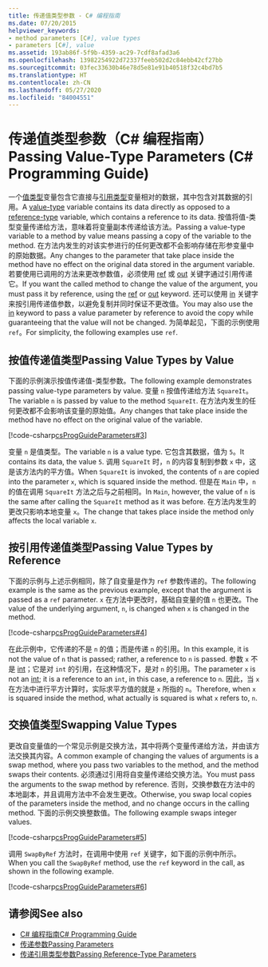 ```yaml
---
title: 传递值类型参数 - C# 编程指南
ms.date: 07/20/2015
helpviewer_keywords:
- method parameters [C#], value types
- parameters [C#], value
ms.assetid: 193ab86f-5f9b-4359-ac29-7cdf8afad3a6
ms.openlocfilehash: 13982254922d72337feeb502d2c84ebb42cf27bb
ms.sourcegitcommit: 03fec33630b46e78d5e81e91b40518f32c4bd7b5
ms.translationtype: HT
ms.contentlocale: zh-CN
ms.lasthandoff: 05/27/2020
ms.locfileid: "84004551"
---
```

# <a name="passing-value-type-parameters-c-programming-guide"></a><span data-ttu-id="dbaa3-102">传递值类型参数（C# 编程指南）</span><span class="sxs-lookup"><span data-stu-id="dbaa3-102">Passing Value-Type Parameters (C# Programming Guide)</span></span>
<span data-ttu-id="dbaa3-103">一个[值类型](../../language-reference/builtin-types/value-types.md)变量包含它直接与[引用类型](../../language-reference/keywords/reference-types.md)变量相对的数据，其中包含对其数据的引用。</span><span class="sxs-lookup"><span data-stu-id="dbaa3-103">A [value-type](../../language-reference/builtin-types/value-types.md) variable contains its data directly as opposed to a [reference-type](../../language-reference/keywords/reference-types.md) variable, which contains a reference to its data.</span></span> <span data-ttu-id="dbaa3-104">按值将值-类型变量传递给方法，意味着将变量副本传递给该方法。</span><span class="sxs-lookup"><span data-stu-id="dbaa3-104">Passing a value-type variable to a method by value means passing a copy of the variable to the method.</span></span> <span data-ttu-id="dbaa3-105">在方法内发生的对该实参进行的任何更改都不会影响存储在形参变量中的原始数据。</span><span class="sxs-lookup"><span data-stu-id="dbaa3-105">Any changes to the parameter that take place inside the method have no effect on the original data stored in the argument variable.</span></span> <span data-ttu-id="dbaa3-106">若要使用已调用的方法来更改参数值，必须使用 [ref](../../language-reference/keywords/ref.md) 或 [out](../../language-reference/keywords/out-parameter-modifier.md) 关键字通过引用传递它。</span><span class="sxs-lookup"><span data-stu-id="dbaa3-106">If you want the called method to change the value of the argument, you must pass it by reference, using the [ref](../../language-reference/keywords/ref.md) or [out](../../language-reference/keywords/out-parameter-modifier.md) keyword.</span></span> <span data-ttu-id="dbaa3-107">还可以使用 [in](../../language-reference/keywords/in-parameter-modifier.md) 关键字来按引用传递值参数，以避免复制并同时保证不更改值。</span><span class="sxs-lookup"><span data-stu-id="dbaa3-107">You may also use the [in](../../language-reference/keywords/in-parameter-modifier.md) keyword to pass a value parameter by reference to avoid the copy while guaranteeing that the value will not be changed.</span></span> <span data-ttu-id="dbaa3-108">为简单起见，下面的示例使用 `ref`。</span><span class="sxs-lookup"><span data-stu-id="dbaa3-108">For simplicity, the following examples use `ref`.</span></span>  
  
## <a name="passing-value-types-by-value"></a><span data-ttu-id="dbaa3-109">按值传递值类型</span><span class="sxs-lookup"><span data-stu-id="dbaa3-109">Passing Value Types by Value</span></span>  
 <span data-ttu-id="dbaa3-110">下面的示例演示按值传递值-类型参数。</span><span class="sxs-lookup"><span data-stu-id="dbaa3-110">The following example demonstrates passing value-type parameters by value.</span></span> <span data-ttu-id="dbaa3-111">变量 `n` 按值传递给方法 `SquareIt`。</span><span class="sxs-lookup"><span data-stu-id="dbaa3-111">The variable `n` is passed by value to the method `SquareIt`.</span></span> <span data-ttu-id="dbaa3-112">在方法内发生的任何更改都不会影响该变量的原始值。</span><span class="sxs-lookup"><span data-stu-id="dbaa3-112">Any changes that take place inside the method have no effect on the original value of the variable.</span></span>  
  
 [!code-csharp[csProgGuideParameters#3](~/samples/snippets/csharp/VS_Snippets_VBCSharp/csProgGuideParameters/CS/Parameters.cs#3)]  
  
 <span data-ttu-id="dbaa3-113">变量 `n` 是值类型。</span><span class="sxs-lookup"><span data-stu-id="dbaa3-113">The variable `n` is a value type.</span></span> <span data-ttu-id="dbaa3-114">它包含其数据，值为 `5`。</span><span class="sxs-lookup"><span data-stu-id="dbaa3-114">It contains its data, the value `5`.</span></span> <span data-ttu-id="dbaa3-115">调用 `SquareIt` 时，`n` 的内容复制到参数 `x` 中，这是该方法内的平方值。</span><span class="sxs-lookup"><span data-stu-id="dbaa3-115">When `SquareIt` is invoked, the contents of `n` are copied into the parameter `x`, which is squared inside the method.</span></span> <span data-ttu-id="dbaa3-116">但是在 `Main` 中，`n` 的值在调用 `SquareIt` 方法之后与之前相同。</span><span class="sxs-lookup"><span data-stu-id="dbaa3-116">In `Main`, however, the value of `n` is the same after calling the `SquareIt` method as it was before.</span></span> <span data-ttu-id="dbaa3-117">在方法内发生的更改只影响本地变量 `x`。</span><span class="sxs-lookup"><span data-stu-id="dbaa3-117">The change that takes place inside the method only affects the local variable `x`.</span></span>  
  
## <a name="passing-value-types-by-reference"></a><span data-ttu-id="dbaa3-118">按引用传递值类型</span><span class="sxs-lookup"><span data-stu-id="dbaa3-118">Passing Value Types by Reference</span></span>  
 <span data-ttu-id="dbaa3-119">下面的示例与上述示例相同，除了自变量是作为 `ref` 参数传递的。</span><span class="sxs-lookup"><span data-stu-id="dbaa3-119">The following example is the same as the previous example, except that the argument is passed as a `ref` parameter.</span></span> <span data-ttu-id="dbaa3-120">`x` 在方法中更改时，基础自变量的值 `n` 也更改。</span><span class="sxs-lookup"><span data-stu-id="dbaa3-120">The value of the underlying argument, `n`, is changed when `x` is changed in the method.</span></span>  
  
 [!code-csharp[csProgGuideParameters#4](~/samples/snippets/csharp/VS_Snippets_VBCSharp/csProgGuideParameters/CS/Parameters.cs#4)]  
  
 <span data-ttu-id="dbaa3-121">在此示例中，它传递的不是 `n` 的值；而是传递 `n` 的引用。</span><span class="sxs-lookup"><span data-stu-id="dbaa3-121">In this example, it is not the value of `n` that is passed; rather, a reference to `n` is passed.</span></span> <span data-ttu-id="dbaa3-122">参数 `x` 不是 [int](../../language-reference/builtin-types/integral-numeric-types.md)；它是对 `int` 的引用，在这种情况下，是对 `n` 的引用。</span><span class="sxs-lookup"><span data-stu-id="dbaa3-122">The parameter `x` is not an [int](../../language-reference/builtin-types/integral-numeric-types.md); it is a reference to an `int`, in this case, a reference to `n`.</span></span> <span data-ttu-id="dbaa3-123">因此，当 `x` 在方法中进行平方计算时，实际求平方值的就是 `x` 所指的 `n`。</span><span class="sxs-lookup"><span data-stu-id="dbaa3-123">Therefore, when `x` is squared inside the method, what actually is squared is what `x` refers to, `n`.</span></span>  
  
## <a name="swapping-value-types"></a><span data-ttu-id="dbaa3-124">交换值类型</span><span class="sxs-lookup"><span data-stu-id="dbaa3-124">Swapping Value Types</span></span>  
 <span data-ttu-id="dbaa3-125">更改自变量值的一个常见示例是交换方法，其中将两个变量传递给方法，并由该方法交换其内容。</span><span class="sxs-lookup"><span data-stu-id="dbaa3-125">A common example of changing the values of arguments is a swap method, where you pass two variables to the method, and the method swaps their contents.</span></span> <span data-ttu-id="dbaa3-126">必须通过引用将自变量传递给交换方法。</span><span class="sxs-lookup"><span data-stu-id="dbaa3-126">You must pass the arguments to the swap method by reference.</span></span> <span data-ttu-id="dbaa3-127">否则，交换参数在方法中的本地副本，并且调用方法中不会发生更改。</span><span class="sxs-lookup"><span data-stu-id="dbaa3-127">Otherwise, you swap local copies of the parameters inside the method, and no change occurs in the calling method.</span></span> <span data-ttu-id="dbaa3-128">下面的示例交换整数值。</span><span class="sxs-lookup"><span data-stu-id="dbaa3-128">The following example swaps integer values.</span></span>  
  
 [!code-csharp[csProgGuideParameters#5](~/samples/snippets/csharp/VS_Snippets_VBCSharp/csProgGuideParameters/CS/Parameters.cs#5)]  
  
 <span data-ttu-id="dbaa3-129">调用 `SwapByRef` 方法时，在调用中使用 `ref` 关键字，如下面的示例中所示。</span><span class="sxs-lookup"><span data-stu-id="dbaa3-129">When you call the `SwapByRef` method, use the `ref` keyword in the call, as shown in the following example.</span></span>  
  
 [!code-csharp[csProgGuideParameters#6](~/samples/snippets/csharp/VS_Snippets_VBCSharp/csProgGuideParameters/CS/Parameters.cs#6)]  
  
## <a name="see-also"></a><span data-ttu-id="dbaa3-130">请参阅</span><span class="sxs-lookup"><span data-stu-id="dbaa3-130">See also</span></span>

- [<span data-ttu-id="dbaa3-131">C# 编程指南</span><span class="sxs-lookup"><span data-stu-id="dbaa3-131">C# Programming Guide</span></span>](../index.md)
- [<span data-ttu-id="dbaa3-132">传递参数</span><span class="sxs-lookup"><span data-stu-id="dbaa3-132">Passing Parameters</span></span>](./passing-parameters.md)
- [<span data-ttu-id="dbaa3-133">传递引用类型参数</span><span class="sxs-lookup"><span data-stu-id="dbaa3-133">Passing Reference-Type Parameters</span></span>](./passing-reference-type-parameters.md)
